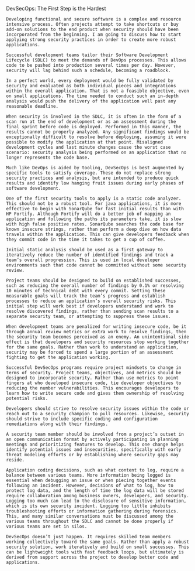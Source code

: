 DevSecOps: The First Step is the Hardest

	Developing functional and secure software is a complex and resource intensive process. Often projects attempt to take shortcuts or buy add-on solutions to the end product when security should have been incorporated from the beginning. I am going to discuss how to start applying strong security practices in order to create more robust applications. 

	Successful development teams tailor their Software Development Lifecycle (SDLC) to meet the demands of DevOps processes. This allows code to be pushed into production several times per day. However, security will lag behind such a schedule, becoming a roadblock. 

	In a perfect world, every deployment would be fully validated by security and evaluated as both individual pieces and integrations within the overall application. That is not a feasible objective, even on small applications. The time needed to conduct such an in-depth analysis would push the delivery of the application well past any reasonable deadline. 

	When security is involved in the SDLC, it is often in the form of a scan run at the end of development or as an assessment during the final sprint before code is deployed. Performed in this manner, the results cannot be properly analyzed. Any significant findings would be exceptionally difficult to resolve before deploying, assuming it were possible to modify the application at that point. Misaligned development cycles and last minute changes cause the worst case scenario: security analysis being performed on an application that no longer represents the code base. 

	Much like DevOps is aided by tooling, DevSecOps is best augmented by specific tools to satisfy coverage. These do not replace strong security practices and analysis, but are intended to produce quick results and identify low hanging fruit issues during early phases of software development. 

	One of the first security tools to apply is a static code analyzer. This should not be a robust tool. For java applications, it is more effective to begin with SonarQube for fast initial results than with HP Fortify. Although Fortify will do a better job of mapping an application and following the paths its parameters take, it is slow with high false positive rates. SonarQube searches the code base for known insecure strings, rather than perform a deep dive on how data travels within the application. This can give developers feedback when they commit code in the time it takes to get a cup of coffee. 

	Initial static analysis should be used as a first gateway to iteratively reduce the number of identified findings and track a team’s overall progression. This is used in local developer environments such that code cannot be committed without some security review. 

	Project teams should be designed to build on established successes, such as reducing the overall number of findings by 0.1% or resolving 10 minutes of technical debt with every commit. Setting these measurable goals will track the team’s progress and establish processes to reduce an application’s overall security risks. This initial step will work best if developers understand and work to resolve discovered findings, rather than sending scan results to a separate security team, or attempting to suppress these issues.

	When development teams are penalized for writing insecure code, be it through annual review metrics or extra work to resolve findings, then the security team becomes perceived as an enemy. An unintentional side effect is that developers and security resources stop working together for the same goals. Rather than work to understand an application, security may be forced to spend a large portion of an assessment fighting to get the application working.

	Successful DevSecOps programs require project mindsets to change in terms of security. Project teams, objectives, and metrics should be designed to incorporate security. Rather than use metrics to point fingers at who developed insecure code, tie developer objectives to reducing the number vulnerabilities. This encourages developers to learn how to write secure code and gives them ownership of resolving potential risks. 

	Developers should strive to resolve security issues within the code or reach out to a security champion to pull resources. Likewise, security should strive to include specific coding and configuration remediations along with their findings. 

	A security team member should be involved from a project’s outset in an open communication format by actively participating in planning meetings and prioritizing features to develop. This one change helps identify potential issues and insecurities, specifically with early threat modeling efforts or by establishing where security gaps may reside.
	
	Application coding decisions, such as what content to log, require a balance between various teams. More information being logged is essential when debugging an issue or when piecing together events following an incident. However, decisions of what to log, how to protect log data, and the length of time the log data will be stored require collaboration among business owners, developers, and security. Logging too much can lead to the disclosure of sensitive information, which is its own security incident. Logging too little inhibits troubleshooting efforts or information gathering during forensics. This, and many similar conversations must be discussed among the various teams throughout the SDLC and cannot be done properly if various teams are set in silos. 

	DevSecOps doesn’t just happen. It requires skilled team members working collectively toward the same goals. Rather than apply a robust security solution, work iteratively and build on small successes. This can be lightweight tools with fast feedback loops, but ultimately is derived from support across the project to develop better code and applications. 






